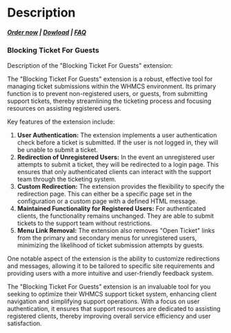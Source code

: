 # Description

#####  [Order now](https://puqcloud.com/whmcs-addon-puq-customization.php) | [Dowload](https://download.puqcloud.com/WHMCS/addons/PUQ-Customization/) | [FAQ](https://faq.puqcloud.com/)

### Blocking Ticket For Guests

Description of the "Blocking Ticket For Guests" extension:

The "Blocking Ticket For Guests" extension is a robust, effective tool for managing ticket submissions within the WHMCS environment. Its primary function is to prevent non-registered users, or guests, from submitting support tickets, thereby streamlining the ticketing process and focusing resources on assisting registered users.

Key features of the extension include:

1. **User Authentication:** The extension implements a user authentication check before a ticket is submitted. If the user is not logged in, they will be unable to submit a ticket.
2. **Redirection of Unregistered Users:** In the event an unregistered user attempts to submit a ticket, they will be redirected to a login page. This ensures that only authenticated clients can interact with the support team through the ticketing system.
3. **Custom Redirection:** The extension provides the flexibility to specify the redirection page. This can either be a specific page set in the configuration or a custom page with a defined HTML message.
4. **Maintained Functionality for Registered Users:** For authenticated clients, the functionality remains unchanged. They are able to submit tickets to the support team without restrictions.
5. **Menu Link Removal:** The extension also removes "Open Ticket" links from the primary and secondary menus for unregistered users, minimizing the likelihood of ticket submission attempts by guests.

One notable aspect of the extension is the ability to customize redirections and messages, allowing it to be tailored to specific site requirements and providing users with a more intuitive and user-friendly feedback system.

The "Blocking Ticket For Guests" extension is an invaluable tool for you seeking to optimize their WHMCS support ticket system, enhancing client navigation and simplifying support operations. With a focus on user authentication, it ensures that support resources are dedicated to assisting registered clients, thereby improving overall service efficiency and user satisfaction.
